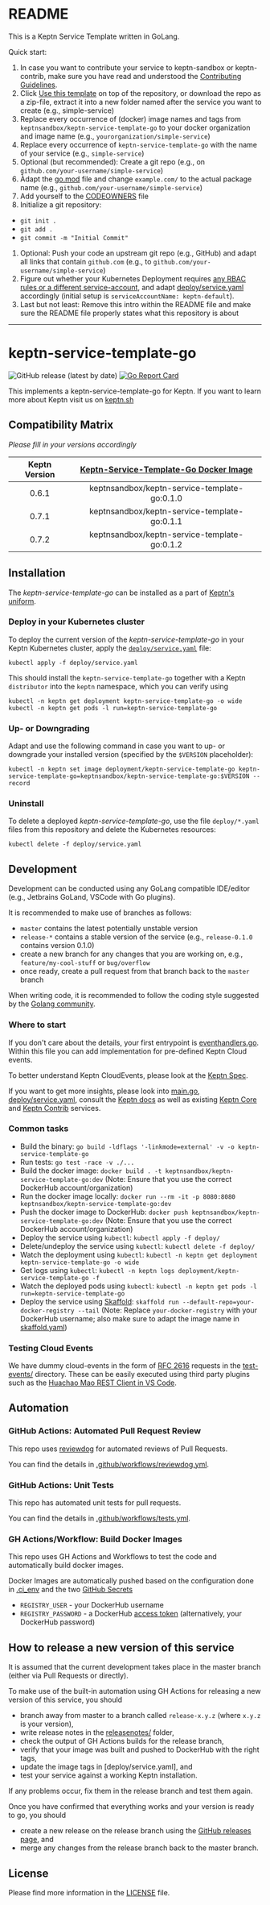 # README

This is a Keptn Service Template written in GoLang. 

Quick start:

1. In case you want to contribute your service to keptn-sandbox or keptn-contrib, make sure you have read and understood the [Contributing Guidelines](https://github.com/keptn-sandbox/contributing).
1. Click [Use this template](https://github.com/keptn-sandbox/keptn-service-template-go/generate) on top of the repository, or download the repo as a zip-file, extract it into a new folder named after the service you want to create (e.g., simple-service) 
1. Replace every occurrence of (docker) image names and tags from `keptnsandbox/keptn-service-template-go` to your docker organization and image name (e.g., `yourorganization/simple-service`)
1. Replace every occurrence of `keptn-service-template-go` with the name of your service (e.g., `simple-service`)
1. Optional (but recommended): Create a git repo (e.g., on `github.com/your-username/simple-service`)
1. Àdapt the [go.mod](go.mod) file and change `example.com/` to the actual package name (e.g., `github.com/your-username/simple-service`)
1. Add yourself to the [CODEOWNERS](CODEOWNERS) file
1. Initialize a git repository: 
  * `git init .`
  * `git add .`
  * `git commit -m "Initial Commit"`
1. Optional: Push your code an upstream git repo (e.g., GitHub) and adapt all links that contain `github.com` (e.g., to `github.com/your-username/simple-service`)
1. Figure out whether your Kubernetes Deployment requires [any RBAC rules or a different service-account](https://github.com/keptn-sandbox/contributing#rbac-guidelines), and adapt [deploy/service.yaml](deploy/service.yaml) accordingly (initial setup is `serviceAccountName: keptn-default`).
1. Last but not least: Remove this intro within the README file and make sure the README file properly states what this repository is about

---

# keptn-service-template-go
![GitHub release (latest by date)](https://img.shields.io/github/v/release/keptn-sandbox/keptn-service-template-go)
[![Go Report Card](https://goreportcard.com/badge/github.com/keptn-sandbox/keptn-service-template-go)](https://goreportcard.com/report/github.com/keptn-sandbox/keptn-service-template-go)

This implements a keptn-service-template-go for Keptn. If you want to learn more about Keptn visit us on [keptn.sh](https://keptn.sh)

## Compatibility Matrix

*Please fill in your versions accordingly*

| Keptn Version    | [Keptn-Service-Template-Go Docker Image](https://hub.docker.com/r/keptnsandbox/keptn-service-template-go/tags) |
|:----------------:|:----------------------------------------:|
|       0.6.1      | keptnsandbox/keptn-service-template-go:0.1.0 |
|       0.7.1      | keptnsandbox/keptn-service-template-go:0.1.1 |
|       0.7.2      | keptnsandbox/keptn-service-template-go:0.1.2 |

## Installation

The *keptn-service-template-go* can be installed as a part of [Keptn's uniform](https://keptn.sh).

### Deploy in your Kubernetes cluster

To deploy the current version of the *keptn-service-template-go* in your Keptn Kubernetes cluster, apply the [`deploy/service.yaml`](deploy/service.yaml) file:

```console
kubectl apply -f deploy/service.yaml
```

This should install the `keptn-service-template-go` together with a Keptn `distributor` into the `keptn` namespace, which you can verify using

```console
kubectl -n keptn get deployment keptn-service-template-go -o wide
kubectl -n keptn get pods -l run=keptn-service-template-go
```

### Up- or Downgrading

Adapt and use the following command in case you want to up- or downgrade your installed version (specified by the `$VERSION` placeholder):

```console
kubectl -n keptn set image deployment/keptn-service-template-go keptn-service-template-go=keptnsandbox/keptn-service-template-go:$VERSION --record
```

### Uninstall

To delete a deployed *keptn-service-template-go*, use the file `deploy/*.yaml` files from this repository and delete the Kubernetes resources:

```console
kubectl delete -f deploy/service.yaml
```

## Development

Development can be conducted using any GoLang compatible IDE/editor (e.g., Jetbrains GoLand, VSCode with Go plugins).

It is recommended to make use of branches as follows:

* `master` contains the latest potentially unstable version
* `release-*` contains a stable version of the service (e.g., `release-0.1.0` contains version 0.1.0)
* create a new branch for any changes that you are working on, e.g., `feature/my-cool-stuff` or `bug/overflow`
* once ready, create a pull request from that branch back to the `master` branch

When writing code, it is recommended to follow the coding style suggested by the [Golang community](https://github.com/golang/go/wiki/CodeReviewComments).

### Where to start

If you don't care about the details, your first entrypoint is [eventhandlers.go](eventhandlers.go). Within this file 
 you can add implementation for pre-defined Keptn Cloud events.
 
To better understand Keptn CloudEvents, please look at the [Keptn Spec](https://github.com/keptn/spec).
 
If you want to get more insights, please look into [main.go](main.go), [deploy/service.yaml](deploy/service.yaml),
 consult the [Keptn docs](https://keptn.sh/docs/) as well as existing [Keptn Core](https://github.com/keptn/keptn) and
 [Keptn Contrib](https://github.com/keptn-contrib/) services.

### Common tasks

* Build the binary: `go build -ldflags '-linkmode=external' -v -o keptn-service-template-go`
* Run tests: `go test -race -v ./...`
* Build the docker image: `docker build . -t keptnsandbox/keptn-service-template-go:dev` (Note: Ensure that you use the correct DockerHub account/organization)
* Run the docker image locally: `docker run --rm -it -p 8080:8080 keptnsandbox/keptn-service-template-go:dev`
* Push the docker image to DockerHub: `docker push keptnsandbox/keptn-service-template-go:dev` (Note: Ensure that you use the correct DockerHub account/organization)
* Deploy the service using `kubectl`: `kubectl apply -f deploy/`
* Delete/undeploy the service using `kubectl`: `kubectl delete -f deploy/`
* Watch the deployment using `kubectl`: `kubectl -n keptn get deployment keptn-service-template-go -o wide`
* Get logs using `kubectl`: `kubectl -n keptn logs deployment/keptn-service-template-go -f`
* Watch the deployed pods using `kubectl`: `kubectl -n keptn get pods -l run=keptn-service-template-go`
* Deploy the service using [Skaffold](https://skaffold.dev/): `skaffold run --default-repo=your-docker-registry --tail` (Note: Replace `your-docker-registry` with your DockerHub username; also make sure to adapt the image name in [skaffold.yaml](skaffold.yaml))


### Testing Cloud Events

We have dummy cloud-events in the form of [RFC 2616](https://ietf.org/rfc/rfc2616.txt) requests in the [test-events/](test-events/) directory. These can be easily executed using third party plugins such as the [Huachao Mao REST Client in VS Code](https://marketplace.visualstudio.com/items?itemName=humao.rest-client).

## Automation

### GitHub Actions: Automated Pull Request Review

This repo uses [reviewdog](https://github.com/reviewdog/reviewdog) for automated reviews of Pull Requests. 

You can find the details in [.github/workflows/reviewdog.yml](.github/workflows/reviewdog.yml).

### GitHub Actions: Unit Tests

This repo has automated unit tests for pull requests. 

You can find the details in [.github/workflows/tests.yml](.github/workflows/tests.yml).

### GH Actions/Workflow: Build Docker Images

This repo uses GH Actions and Workflows to test the code and automatically build docker images.

Docker Images are automatically pushed based on the configuration done in [.ci_env](.ci_env) and the two [GitHub Secrets](https://github.com/keptn-sandbox/keptn-service-template-go/settings/secrets/actions)
* `REGISTRY_USER` - your DockerHub username
* `REGISTRY_PASSWORD` - a DockerHub [access token](https://hub.docker.com/settings/security) (alternatively, your DockerHub password)

## How to release a new version of this service

It is assumed that the current development takes place in the master branch (either via Pull Requests or directly).

To make use of the built-in automation using GH Actions for releasing a new version of this service, you should

* branch away from master to a branch called `release-x.y.z` (where `x.y.z` is your version),
* write release notes in the [releasenotes/](releasenotes/) folder,
* check the output of GH Actions builds for the release branch, 
* verify that your image was built and pushed to DockerHub with the right tags,
* update the image tags in [deploy/service.yaml], and
* test your service against a working Keptn installation.

If any problems occur, fix them in the release branch and test them again.

Once you have confirmed that everything works and your version is ready to go, you should

* create a new release on the release branch using the [GitHub releases page](https://github.com/keptn-sandbox/keptn-service-template-go/releases), and
* merge any changes from the release branch back to the master branch.

## License

Please find more information in the [LICENSE](LICENSE) file.
